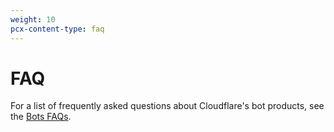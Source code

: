 ```yaml
---
weight: 10
pcx-content-type: faq
---
```


# FAQ

For a list of frequently asked questions about Cloudflare's bot products, see the [Bots FAQs](https://support.cloudflare.com/hc/articles/360035387431).
